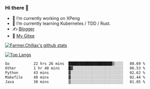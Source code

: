 ### Hi there 👋

- 🔭 I’m currently working on XPeng
- 🌱 I’m currently learning Kubernetes / TDD / Rust.
- ✍️ [Blogger](https://blog.farmer233.top)
- 🤔 [My Gitee](https://gitee.com/Farmer-chong)


[![Farmer.Chillax's github stats](https://github-readme-stats.vercel.app/api?username=FarmerChillax)](https://github.com/anuraghazra/github-readme-stats)

[![Top Langs](https://github-readme-stats.vercel.app/api/top-langs/?username=FarmerChillax&layout=compact&hide=html,css,javascript)](https://github.com/anuraghazra/github-readme-stats)


<a href="https://wakatime.com/@Farmer"> </a>
          <!--START_SECTION:waka-->

```txt
Go           22 hrs 26 mins  ████████████████████▒░░░░   80.69 %
Other        1 hr 48 mins    █▓░░░░░░░░░░░░░░░░░░░░░░░   06.53 %
Python       43 mins         ▓░░░░░░░░░░░░░░░░░░░░░░░░   02.62 %
Makefile     40 mins         ▓░░░░░░░░░░░░░░░░░░░░░░░░   02.44 %
Java         30 mins         ▒░░░░░░░░░░░░░░░░░░░░░░░░   01.85 %
```

<!--END_SECTION:waka-->



<!--
**Farmer-chong/Farmer-chong** is a ✨ _special_ ✨ repository because its `README.md` (this file) appears on your GitHub profile.

Here are some ideas to get you started:

- 🔭 I’m currently working on ...
- 🌱 I’m currently learning ...
- 👯 I’m looking to collaborate on ...
- 🤔 I’m looking for help with ...
- 💬 Ask me about ...
- 📫 How to reach me: ...
- 😄 Pronouns: ...
- ⚡ Fun fact: ...
-->
